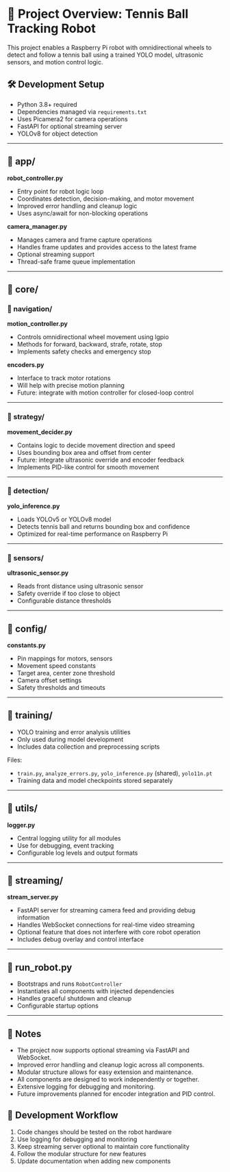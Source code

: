 # 🧠 Project Overview: Tennis Ball Tracking Robot

This project enables a Raspberry Pi robot with omnidirectional wheels to detect and follow a tennis ball using a trained YOLO model, ultrasonic sensors, and motion control logic.

## 🛠️ Development Setup
- Python 3.8+ required
- Dependencies managed via `requirements.txt`
- Uses Picamera2 for camera operations
- FastAPI for optional streaming server
- YOLOv8 for object detection

---

## 📂 app/
**robot_controller.py**  
- Entry point for robot logic loop  
- Coordinates detection, decision-making, and motor movement  
- Improved error handling and cleanup logic
- Uses async/await for non-blocking operations

**camera_manager.py**  
- Manages camera and frame capture operations  
- Handles frame updates and provides access to the latest frame  
- Optional streaming support
- Thread-safe frame queue implementation

---

## 📂 core/

### 🧭 navigation/
**motion_controller.py**  
- Controls omnidirectional wheel movement using lgpio  
- Methods for forward, backward, strafe, rotate, stop
- Implements safety checks and emergency stop

**encoders.py**  
- Interface to track motor rotations  
- Will help with precise motion planning
- Future: integrate with motion controller for closed-loop control

---

### 🧠 strategy/
**movement_decider.py**  
- Contains logic to decide movement direction and speed  
- Uses bounding box area and offset from center  
- Future: integrate ultrasonic override and encoder feedback
- Implements PID-like control for smooth movement

---

### 🎯 detection/
**yolo_inference.py**  
- Loads YOLOv5 or YOLOv8 model  
- Detects tennis ball and returns bounding box and confidence
- Optimized for real-time performance on Raspberry Pi

---

### 📡 sensors/
**ultrasonic_sensor.py**  
- Reads front distance using ultrasonic sensor  
- Safety override if too close to object
- Configurable distance thresholds

---

## 📂 config/
**constants.py**  
- Pin mappings for motors, sensors  
- Movement speed constants  
- Target area, center zone threshold  
- Camera offset settings
- Safety thresholds and timeouts

---

## 📂 training/
- YOLO training and error analysis utilities  
- Only used during model development
- Includes data collection and preprocessing scripts

Files:
- `train.py`, `analyze_errors.py`, `yolo_inference.py` (shared), `yolo11n.pt`
- Training data and model checkpoints stored separately

---

## 📂 utils/
**logger.py**  
- Central logging utility for all modules  
- Use for debugging, event tracking
- Configurable log levels and output formats

---

## 📂 streaming/
**stream_server.py**  
- FastAPI server for streaming camera feed and providing debug information  
- Handles WebSocket connections for real-time video streaming  
- Optional feature that does not interfere with core robot operation
- Includes debug overlay and control interface

---

## 🚀 run_robot.py
- Bootstraps and runs `RobotController`  
- Instantiates all components with injected dependencies
- Handles graceful shutdown and cleanup
- Configurable startup options

---

## 📝 Notes
- The project now supports optional streaming via FastAPI and WebSocket.
- Improved error handling and cleanup logic across all components.
- Modular structure allows for easy extension and maintenance.
- All components are designed to work independently or together.
- Extensive logging for debugging and monitoring.
- Future improvements planned for encoder integration and PID control.

## 🔄 Development Workflow
1. Code changes should be tested on the robot hardware
2. Use logging for debugging and monitoring
3. Keep streaming server optional to maintain core functionality
4. Follow the modular structure for new features
5. Update documentation when adding new components
